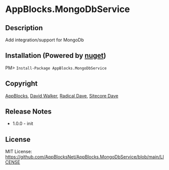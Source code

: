 # AppBlocks.MongoDbService
## Description
Add integration/support for MongoDb

## Installation (Powered by [nuget](https://nuget.org/packages/AppBlocks.MongoDbService))
PM> ```Install-Package AppBlocks.MongoDbService```

## Copyright
[AppBlocks](https://appblocks.net), [David Walker](https://radicaldave.com), [Radical Dave](https://github.com/radical-dave), [Sitecore Dave](https://github.com/sitecoredave)

## Release Notes
- 1.0.0 - init

## License
MIT License: https://github.com/AppBlocksNet/AppBlocks.MongoDbService/blob/main/LICENSE
